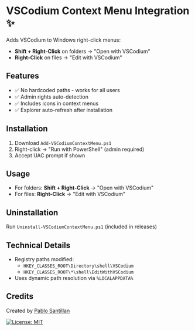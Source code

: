 # VSCodium Context Menu Integration ✨

Adds VSCodium to Windows right-click menus:
- **Shift + Right-Click** on folders → "Open with VSCodium"
- **Right-Click** on files → "Edit with VSCodium"

## Features
- ✅ No hardcoded paths - works for all users
- ✅ Admin rights auto-detection
- ✅ Includes icons in context menus
- ✅ Explorer auto-refresh after installation

## Installation
1. Download `Add-VSCodiumContextMenu.ps1`
2. Right-click → "Run with PowerShell" (admin required)
3. Accept UAC prompt if shown

## Usage
- For folders: **Shift + Right-Click** → "Open with VSCodium"
- For files: **Right-Click** → "Edit with VSCodium"

## Uninstallation
Run `Uninstall-VSCodiumContextMenu.ps1` (included in releases)

## Technical Details
- Registry paths modified:
  - `HKEY_CLASSES_ROOT\Directory\shell\VSCodium`
  - `HKEY_CLASSES_ROOT\*\shell\EditWithVSCodium`
- Uses dynamic path resolution via `%LOCALAPPDATA%`

## Credits
Created by [Pablo Santillan](https://github.com/lexicon06)  

[![License: MIT](https://img.shields.io/badge/License-MIT-blue.svg)](LICENSE)
